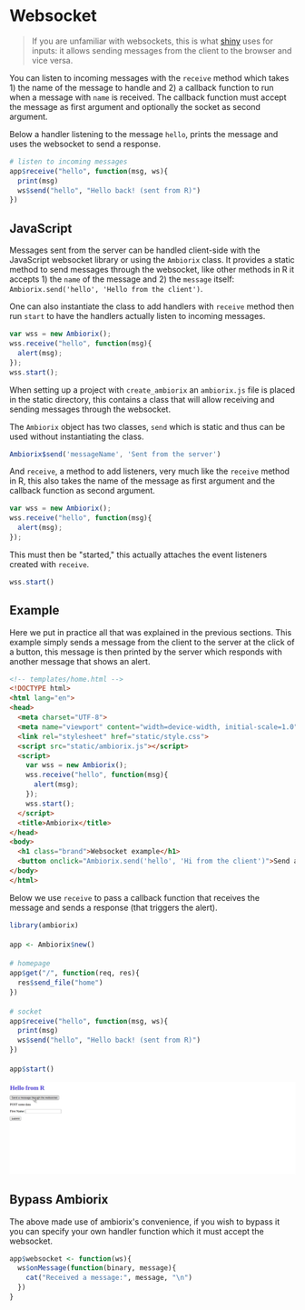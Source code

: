 # Websocket

> If you are unfamiliar with websockets, this is what [shiny](https://shiny.rstudio.com/) uses for inputs: it allows sending messages from the client to the browser and vice versa.

You can listen to incoming messages with the `receive` method which takes 1) the name of the message to handle and 2) a callback function to run when a message with `name` is received. The callback function must accept the message as first argument and optionally the socket as second argument.

Below a handler listening to the message `hello`, prints the message and uses the websocket to send a response.

```r
# listen to incoming messages
app$receive("hello", function(msg, ws){
  print(msg)
  ws$send("hello", "Hello back! (sent from R)")
})
```

## JavaScript

Messages sent from the server can be handled client-side with the JavaScript websocket library or using the `Ambiorix` class. It provides a static method to send messages through the websocket, like other methods in R it accepts 1) the `name` of the message and 2) the `message` itself: `Ambiorix.send('hello', 'Hello from the client')`.

One can also instantiate the class to add handlers with `receive` method then run `start` to have the handlers actually listen to incoming messages.

```js
var wss = new Ambiorix();
wss.receive("hello", function(msg){
  alert(msg);
});
wss.start();
```

When setting up a project with `create_ambiorix` an `ambiorix.js` file is placed in the static directory, this contains a class that will allow receiving and sending messages through the websocket.

The `Ambiorix` object has two classes, `send` which is static and thus can be used without instantiating the class.

```js
Ambiorix$send('messageName', 'Sent from the server')
```

And `receive`, a method to add listeners, very much like the `receive` method in R, this also takes the name of the message as first argument and the callback function as second argument.

```js
var wss = new Ambiorix();
wss.receive("hello", function(msg){
  alert(msg);
});
```

This must then be "started," this actually attaches the event listeners created with `receive`.

```js
wss.start()
```

## Example

Here we put in practice all that was explained in the previous sections. This example simply sends a message from the client to the server at the click of a button, this message is then printed by the server which responds with another message that shows an alert.

```html
<!-- templates/home.html -->
<!DOCTYPE html>
<html lang="en">
<head>
  <meta charset="UTF-8">
  <meta name="viewport" content="width=device-width, initial-scale=1.0">
  <link rel="stylesheet" href="static/style.css">
  <script src="static/ambiorix.js"></script>
  <script>
    var wss = new Ambiorix();
    wss.receive("hello", function(msg){
      alert(msg);
    });
    wss.start();
  </script>
  <title>Ambiorix</title>
</head>
<body>
  <h1 class="brand">Websocket example</h1>
  <button onclick="Ambiorix.send('hello', 'Hi from the client')">Send a message</button>
</body>
</html>
```

Below we use `receive` to pass a callback function that receives the message and sends a response (that triggers the alert).

```r
library(ambiorix)

app <- Ambiorix$new()

# homepage
app$get("/", function(req, res){
  res$send_file("home")
})

# socket 
app$receive("hello", function(msg, ws){
  print(msg)
  ws$send("hello", "Hello back! (sent from R)")
})

app$start()
```

![](../_assets/websocket-ex.gif)

## Bypass Ambiorix

The above made use of ambiorix's convenience, if you wish to bypass it you can specify your own handler function which it must accept the websocket.

```r
app$websocket <- function(ws){
  ws$onMessage(function(binary, message){
    cat("Received a message:", message, "\n")
  })
}
```
